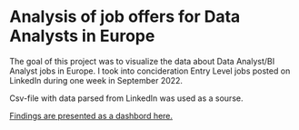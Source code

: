 # Analysis of job offers for Data Analysts in Europe

The goal of this project was to visualize the data about Data Analyst/BI Analyst jobs in Europe. I took into concideration Entry Level jobs posted on LinkedIn during one week in September 2022.

Csv-file with data parsed from LinkedIn was used as a sourse.

[Findings are presented as a dashbord here.](https://public.tableau.com/app/profile/yanakoyo/viz/shared/DDHHBFGTR)
